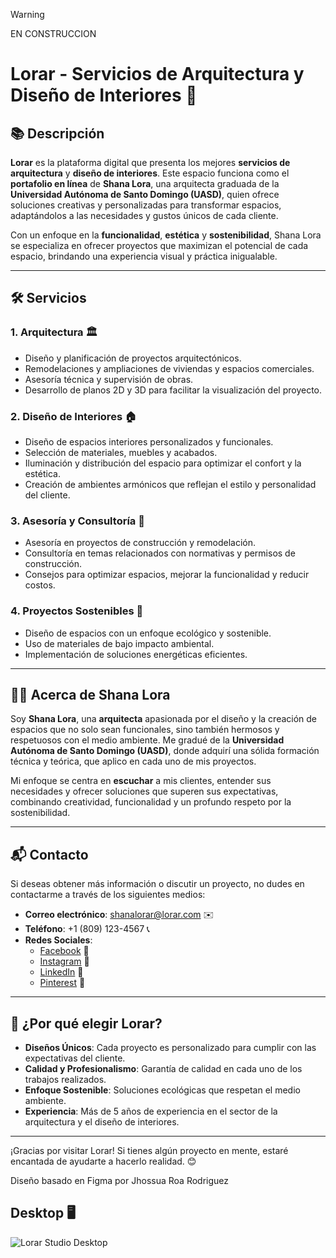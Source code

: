 > [!WARNING]
> EN CONSTRUCCION

# **Lorar - Servicios de Arquitectura y Diseño de Interiores** 🏡

## 📚 Descripción

**Lorar** es la plataforma digital que presenta los mejores **servicios de arquitectura** y **diseño de interiores**. Este espacio funciona como el **portafolio en línea** de **Shana Lora**, una arquitecta graduada de la **Universidad Autónoma de Santo Domingo (UASD)**, quien ofrece soluciones creativas y personalizadas para transformar espacios, adaptándolos a las necesidades y gustos únicos de cada cliente.

Con un enfoque en la **funcionalidad**, **estética** y **sostenibilidad**, Shana Lora se especializa en ofrecer proyectos que maximizan el potencial de cada espacio, brindando una experiencia visual y práctica inigualable.

---

## 🛠️ Servicios

### 1. **Arquitectura** 🏛️
   - Diseño y planificación de proyectos arquitectónicos.
   - Remodelaciones y ampliaciones de viviendas y espacios comerciales.
   - Asesoría técnica y supervisión de obras.
   - Desarrollo de planos 2D y 3D para facilitar la visualización del proyecto.

### 2. **Diseño de Interiores** 🏠
   - Diseño de espacios interiores personalizados y funcionales.
   - Selección de materiales, muebles y acabados.
   - Iluminación y distribución del espacio para optimizar el confort y la estética.
   - Creación de ambientes armónicos que reflejan el estilo y personalidad del cliente.

### 3. **Asesoría y Consultoría** 💼
   - Asesoría en proyectos de construcción y remodelación.
   - Consultoría en temas relacionados con normativas y permisos de construcción.
   - Consejos para optimizar espacios, mejorar la funcionalidad y reducir costos.

### 4. **Proyectos Sostenibles** 🌱
   - Diseño de espacios con un enfoque ecológico y sostenible.
   - Uso de materiales de bajo impacto ambiental.
   - Implementación de soluciones energéticas eficientes.

---

## 👩‍💼 Acerca de Shana Lora

Soy **Shana Lora**, una **arquitecta** apasionada por el diseño y la creación de espacios que no solo sean funcionales, sino también hermosos y respetuosos con el medio ambiente. Me gradué de la **Universidad Autónoma de Santo Domingo (UASD)**, donde adquirí una sólida formación técnica y teórica, que aplico en cada uno de mis proyectos.

Mi enfoque se centra en **escuchar** a mis clientes, entender sus necesidades y ofrecer soluciones que superen sus expectativas, combinando creatividad, funcionalidad y un profundo respeto por la sostenibilidad.

---

## 📬 Contacto

Si deseas obtener más información o discutir un proyecto, no dudes en contactarme a través de los siguientes medios:

- **Correo electrónico**: [shanalorar@lorar.com](mailto:shanalorar@lorar.com) ✉️
- **Teléfono**: +1 (809) 123-4567 📞
- **Redes Sociales**:  
  - [Facebook](https://www.facebook.com/profile.php?id=61569035094307) 📘  
  - [Instagram](https://www.instagram.com/lorarstudio) 📸  
  - [LinkedIn](https://www.linkedin.com/Lorar) 🔗
  - [Pinterest](https://pin.it/5OCyCma1i) 🔗

---

## 🌟 ¿Por qué elegir Lorar?

- **Diseños Únicos**: Cada proyecto es personalizado para cumplir con las expectativas del cliente.
- **Calidad y Profesionalismo**: Garantía de calidad en cada uno de los trabajos realizados.
- **Enfoque Sostenible**: Soluciones ecológicas que respetan el medio ambiente.
- **Experiencia**: Más de 5 años de experiencia en el sector de la arquitectura y el diseño de interiores.

---


¡Gracias por visitar Lorar! Si tienes algún proyecto en mente, estaré encantada de ayudarte a hacerlo realidad. 😊

Diseño basado en Figma por Jhossua Roa Rodriguez

## Desktop 🖥️
![Lorar Studio Desktop](https://github.com/user-attachments/assets/e635d526-20c5-4e7a-824f-7793750caa20)

